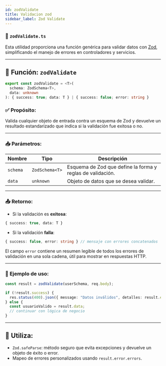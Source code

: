```yaml
---
id: zodValidate
title: Validacion zod
sidebar_label: Zod Validate
---
```



### 📄 `zodValidate.ts`

Esta utilidad proporciona una función genérica para validar datos con [Zod](https://zod.dev/), simplificando el manejo de errores en controladores y servicios.

---

## 🔧 Función: `zodValidate`

```ts
export const zodValidate = <T>(
  schema: ZodSchema<T>,
  data: unknown
): { success: true; data: T } | { success: false; error: string }
```

### ✅ Propósito:

Valida cualquier objeto de entrada contra un esquema de Zod y devuelve un resultado estandarizado que indica si la validación fue exitosa o no.

---

### 📥 Parámetros:

| Nombre   | Tipo           | Descripción                                                |
| -------- | -------------- | ---------------------------------------------------------- |
| `schema` | `ZodSchema<T>` | Esquema de Zod que define la forma y reglas de validación. |
| `data`   | `unknown`      | Objeto de datos que se desea validar.                      |

---

### 📤 Retorno:

* Si la validación es **exitosa**:

```ts
{ success: true, data: T }
```

* Si la validación **falla**:

```ts
{ success: false, error: string } // mensaje con errores concatenados
```

El campo `error` contiene un resumen legible de todos los errores de validación en una sola cadena, útil para mostrar en respuestas HTTP.

---

### 🧠 Ejemplo de uso:

```ts
const result = zodValidate(userSchema, req.body);

if (!result.success) {
  res.status(400).json({ message: "Datos inválidos", detalles: result.error });
} else {
  const usuarioValido = result.data;
  // continuar con lógica de negocio
}
```

---

## 🧰 Utiliza:

* `Zod.safeParse`: método seguro que evita excepciones y devuelve un objeto de éxito o error.
* Mapeo de errores personalizados usando `result.error.errors`.
